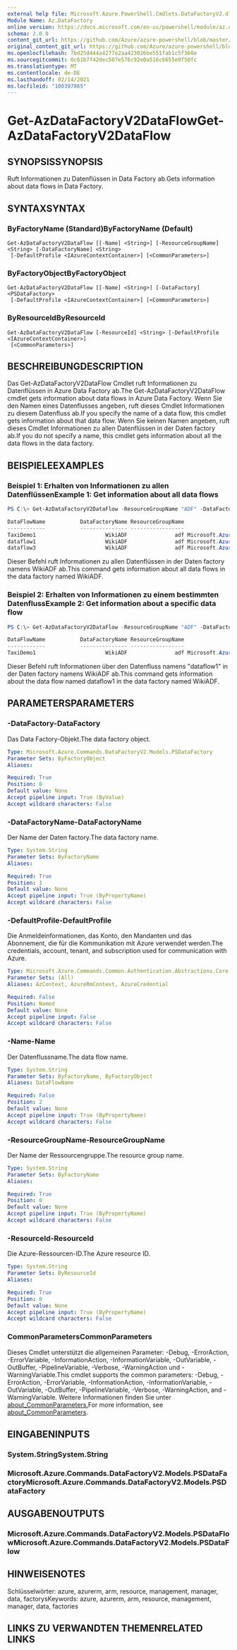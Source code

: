 ```yaml
---
external help file: Microsoft.Azure.PowerShell.Cmdlets.DataFactoryV2.dll-Help.xml
Module Name: Az.DataFactory
online version: https://docs.microsoft.com/en-us/powershell/module/az.datafactory/get-azdatafactoryv2dataflow
schema: 2.0.0
content_git_url: https://github.com/Azure/azure-powershell/blob/master/src/DataFactory/DataFactoryV2/help/Get-AzDataFactoryV2DataFlow.md
original_content_git_url: https://github.com/Azure/azure-powershell/blob/master/src/DataFactory/DataFactoryV2/help/Get-AzDataFactoryV2DataFlow.md
ms.openlocfilehash: 7bd25d444a4277e2aa423026be551fab1c5f360e
ms.sourcegitcommit: 0c61b7f42dec507e576c92e0a516c6655e9f50fc
ms.translationtype: MT
ms.contentlocale: de-DE
ms.lasthandoff: 02/14/2021
ms.locfileid: "100397865"
---
```

# <span data-ttu-id="1d1f9-101">Get-AzDataFactoryV2DataFlow</span><span class="sxs-lookup"><span data-stu-id="1d1f9-101">Get-AzDataFactoryV2DataFlow</span></span>

## <span data-ttu-id="1d1f9-102">SYNOPSIS</span><span class="sxs-lookup"><span data-stu-id="1d1f9-102">SYNOPSIS</span></span>
<span data-ttu-id="1d1f9-103">Ruft Informationen zu Datenflüssen in Data Factory ab.</span><span class="sxs-lookup"><span data-stu-id="1d1f9-103">Gets information about data flows in Data Factory.</span></span>

## <span data-ttu-id="1d1f9-104">SYNTAX</span><span class="sxs-lookup"><span data-stu-id="1d1f9-104">SYNTAX</span></span>

### <span data-ttu-id="1d1f9-105">ByFactoryName (Standard)</span><span class="sxs-lookup"><span data-stu-id="1d1f9-105">ByFactoryName (Default)</span></span>
```
Get-AzDataFactoryV2DataFlow [[-Name] <String>] [-ResourceGroupName] <String> [-DataFactoryName] <String>
 [-DefaultProfile <IAzureContextContainer>] [<CommonParameters>]
```

### <span data-ttu-id="1d1f9-106">ByFactoryObject</span><span class="sxs-lookup"><span data-stu-id="1d1f9-106">ByFactoryObject</span></span>
```
Get-AzDataFactoryV2DataFlow [[-Name] <String>] [-DataFactory] <PSDataFactory>
 [-DefaultProfile <IAzureContextContainer>] [<CommonParameters>]
```

### <span data-ttu-id="1d1f9-107">ByResourceId</span><span class="sxs-lookup"><span data-stu-id="1d1f9-107">ByResourceId</span></span>
```
Get-AzDataFactoryV2DataFlow [-ResourceId] <String> [-DefaultProfile <IAzureContextContainer>]
 [<CommonParameters>]
```

## <span data-ttu-id="1d1f9-108">BESCHREIBUNG</span><span class="sxs-lookup"><span data-stu-id="1d1f9-108">DESCRIPTION</span></span>
<span data-ttu-id="1d1f9-109">Das Get-AzDataFactoryV2DataFlow Cmdlet ruft Informationen zu Datenflüssen in Azure Data Factory ab.</span><span class="sxs-lookup"><span data-stu-id="1d1f9-109">The Get-AzDataFactoryV2DataFlow cmdlet gets information about data flows in Azure Data Factory.</span></span>
<span data-ttu-id="1d1f9-110">Wenn Sie den Namen eines Datenflusses angeben, ruft dieses Cmdlet Informationen zu diesem Datenfluss ab.</span><span class="sxs-lookup"><span data-stu-id="1d1f9-110">If you specify the name of a data flow, this cmdlet gets information about that data flow.</span></span>
<span data-ttu-id="1d1f9-111">Wenn Sie keinen Namen angeben, ruft dieses Cmdlet Informationen zu allen Datenflüssen in der Daten factory ab.</span><span class="sxs-lookup"><span data-stu-id="1d1f9-111">If you do not specify a name, this cmdlet gets information about all the data flows in the data factory.</span></span>

## <span data-ttu-id="1d1f9-112">BEISPIELE</span><span class="sxs-lookup"><span data-stu-id="1d1f9-112">EXAMPLES</span></span>
### <span data-ttu-id="1d1f9-113">Beispiel 1: Erhalten von Informationen zu allen Datenflüssen</span><span class="sxs-lookup"><span data-stu-id="1d1f9-113">Example 1: Get information about all data flows</span></span>
```powershell
PS C:\> Get-AzDataFactoryV2DataFlow -ResourceGroupName "ADF" -DataFactoryName "WikiADF"

DataFlowName           DataFactoryName ResourceGroupName                                                    Properties
------------           --------------- -----------------                                                    ----------
TaxiDemo1                      WikiADF               adf Microsoft.Azure.Management.DataFactory.Models.MappingDataFlow
dataflow1                      WikiADF               adf Microsoft.Azure.Management.DataFactory.Models.MappingDataFlow
dataflow3                      WikiADF               adf Microsoft.Azure.Management.DataFactory.Models.MappingDataFlow
```

<span data-ttu-id="1d1f9-114">Dieser Befehl ruft Informationen zu allen Datenflüssen in der Daten factory namens WikiADF ab.</span><span class="sxs-lookup"><span data-stu-id="1d1f9-114">This command gets information about all data flows in the data factory named WikiADF.</span></span>

### <span data-ttu-id="1d1f9-115">Beispiel 2: Erhalten von Informationen zu einem bestimmten Datenfluss</span><span class="sxs-lookup"><span data-stu-id="1d1f9-115">Example 2: Get information about a specific data flow</span></span>
```powershell
PS C:\> Get-AzDataFactoryV2DataFlow -ResourceGroupName "ADF" -DataFactoryName "WikiADF" -Name "dataflow1"

DataFlowName           DataFactoryName ResourceGroupName                                                    Properties
------------           --------------- -----------------                                                    ----------
TaxiDemo1                      WikiADF               adf Microsoft.Azure.Management.DataFactory.Models.MappingDataFlow
```

<span data-ttu-id="1d1f9-116">Dieser Befehl ruft Informationen über den Datenfluss namens "dataflow1" in der Daten factory namens WikiADF ab.</span><span class="sxs-lookup"><span data-stu-id="1d1f9-116">This command gets information about the data flow named dataflow1 in the data factory named WikiADF.</span></span>

## <span data-ttu-id="1d1f9-117">PARAMETERS</span><span class="sxs-lookup"><span data-stu-id="1d1f9-117">PARAMETERS</span></span>

### <span data-ttu-id="1d1f9-118">-DataFactory</span><span class="sxs-lookup"><span data-stu-id="1d1f9-118">-DataFactory</span></span>
<span data-ttu-id="1d1f9-119">Das Data Factory-Objekt.</span><span class="sxs-lookup"><span data-stu-id="1d1f9-119">The data factory object.</span></span>

```yaml
Type: Microsoft.Azure.Commands.DataFactoryV2.Models.PSDataFactory
Parameter Sets: ByFactoryObject
Aliases:

Required: True
Position: 0
Default value: None
Accept pipeline input: True (ByValue)
Accept wildcard characters: False
```

### <span data-ttu-id="1d1f9-120">-DataFactoryName</span><span class="sxs-lookup"><span data-stu-id="1d1f9-120">-DataFactoryName</span></span>
<span data-ttu-id="1d1f9-121">Der Name der Daten factory.</span><span class="sxs-lookup"><span data-stu-id="1d1f9-121">The data factory name.</span></span>

```yaml
Type: System.String
Parameter Sets: ByFactoryName
Aliases:

Required: True
Position: 1
Default value: None
Accept pipeline input: True (ByPropertyName)
Accept wildcard characters: False
```

### <span data-ttu-id="1d1f9-122">-DefaultProfile</span><span class="sxs-lookup"><span data-stu-id="1d1f9-122">-DefaultProfile</span></span>
<span data-ttu-id="1d1f9-123">Die Anmeldeinformationen, das Konto, den Mandanten und das Abonnement, die für die Kommunikation mit Azure verwendet werden.</span><span class="sxs-lookup"><span data-stu-id="1d1f9-123">The credentials, account, tenant, and subscription used for communication with Azure.</span></span>

```yaml
Type: Microsoft.Azure.Commands.Common.Authentication.Abstractions.Core.IAzureContextContainer
Parameter Sets: (All)
Aliases: AzContext, AzureRmContext, AzureCredential

Required: False
Position: Named
Default value: None
Accept pipeline input: False
Accept wildcard characters: False
```

### <span data-ttu-id="1d1f9-124">-Name</span><span class="sxs-lookup"><span data-stu-id="1d1f9-124">-Name</span></span>
<span data-ttu-id="1d1f9-125">Der Datenflussname.</span><span class="sxs-lookup"><span data-stu-id="1d1f9-125">The data flow name.</span></span>

```yaml
Type: System.String
Parameter Sets: ByFactoryName, ByFactoryObject
Aliases: DataFlowName

Required: False
Position: 2
Default value: None
Accept pipeline input: True (ByPropertyName)
Accept wildcard characters: False
```

### <span data-ttu-id="1d1f9-126">-ResourceGroupName</span><span class="sxs-lookup"><span data-stu-id="1d1f9-126">-ResourceGroupName</span></span>
<span data-ttu-id="1d1f9-127">Der Name der Ressourcengruppe.</span><span class="sxs-lookup"><span data-stu-id="1d1f9-127">The resource group name.</span></span>

```yaml
Type: System.String
Parameter Sets: ByFactoryName
Aliases:

Required: True
Position: 0
Default value: None
Accept pipeline input: True (ByPropertyName)
Accept wildcard characters: False
```

### <span data-ttu-id="1d1f9-128">-ResourceId</span><span class="sxs-lookup"><span data-stu-id="1d1f9-128">-ResourceId</span></span>
<span data-ttu-id="1d1f9-129">Die Azure-Ressourcen-ID.</span><span class="sxs-lookup"><span data-stu-id="1d1f9-129">The Azure resource ID.</span></span>

```yaml
Type: System.String
Parameter Sets: ByResourceId
Aliases:

Required: True
Position: 0
Default value: None
Accept pipeline input: True (ByPropertyName)
Accept wildcard characters: False
```

### <span data-ttu-id="1d1f9-130">CommonParameters</span><span class="sxs-lookup"><span data-stu-id="1d1f9-130">CommonParameters</span></span>
<span data-ttu-id="1d1f9-131">Dieses Cmdlet unterstützt die allgemeinen Parameter: -Debug, -ErrorAction, -ErrorVariable, -InformationAction, -InformationVariable, -OutVariable, -OutBuffer, -PipelineVariable, -Verbose, -WarningAction und -WarningVariable.</span><span class="sxs-lookup"><span data-stu-id="1d1f9-131">This cmdlet supports the common parameters: -Debug, -ErrorAction, -ErrorVariable, -InformationAction, -InformationVariable, -OutVariable, -OutBuffer, -PipelineVariable, -Verbose, -WarningAction, and -WarningVariable.</span></span> <span data-ttu-id="1d1f9-132">Weitere Informationen finden Sie unter [about_CommonParameters.](http://go.microsoft.com/fwlink/?LinkID=113216)</span><span class="sxs-lookup"><span data-stu-id="1d1f9-132">For more information, see [about_CommonParameters](http://go.microsoft.com/fwlink/?LinkID=113216).</span></span>

## <span data-ttu-id="1d1f9-133">EINGABEN</span><span class="sxs-lookup"><span data-stu-id="1d1f9-133">INPUTS</span></span>

### <span data-ttu-id="1d1f9-134">System.String</span><span class="sxs-lookup"><span data-stu-id="1d1f9-134">System.String</span></span>

### <span data-ttu-id="1d1f9-135">Microsoft.Azure.Commands.DataFactoryV2.Models.PSDataFactory</span><span class="sxs-lookup"><span data-stu-id="1d1f9-135">Microsoft.Azure.Commands.DataFactoryV2.Models.PSDataFactory</span></span>

## <span data-ttu-id="1d1f9-136">AUSGABEN</span><span class="sxs-lookup"><span data-stu-id="1d1f9-136">OUTPUTS</span></span>

### <span data-ttu-id="1d1f9-137">Microsoft.Azure.Commands.DataFactoryV2.Models.PSDataFlow</span><span class="sxs-lookup"><span data-stu-id="1d1f9-137">Microsoft.Azure.Commands.DataFactoryV2.Models.PSDataFlow</span></span>

## <span data-ttu-id="1d1f9-138">HINWEISE</span><span class="sxs-lookup"><span data-stu-id="1d1f9-138">NOTES</span></span>
<span data-ttu-id="1d1f9-139">Schlüsselwörter: azure, azurerm, arm, resource, management, manager, data, factorys</span><span class="sxs-lookup"><span data-stu-id="1d1f9-139">Keywords: azure, azurerm, arm, resource, management, manager, data, factories</span></span>

## <span data-ttu-id="1d1f9-140">LINKS ZU VERWANDTEN THEMEN</span><span class="sxs-lookup"><span data-stu-id="1d1f9-140">RELATED LINKS</span></span>


